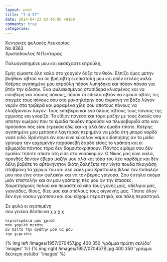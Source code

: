 ```yaml
---
layout: post
title: "7-4-57"
date: 2014-04-23 03:40:06 +0100
comments: true
categories:
---
```


Κεντρικές φυλακές Λευκοσίας<br/>
No 8363<br/>
Χριστόδουλος Ν Πενταράς

Πολυαγαπημένε μου και ακσέχαστε ατρούλη,

Εμής είμαστε όλη καλά στο χοργιόν δόξα τον θεόν. Ελπίζο όμος μετην βοήθιαν αβτού να σε βρή αβτή ει επιστολή μου και εσέν ετελός καλά. Κσέρης αγαπημένε μου ατρούλη πόσον λυπήδηκα και πόσον πόνσα για βτήν την είδισην. Ένα φυλακισμένος στασίδερα κλυσμένος και να ειποβέρη και τόσους πόνους, πόσον το είδελα αβτόν να είμουν αβτές τες στιγμές τους πόνους σου στο μακσηλάρην σου άγριπνη να βάζο λύγον νερόν στα τριβερά και μαραμένα χίλη σου αποτους πόνους να ελαβρύνουν λύγον. Τους ειπέβερα και εγό όλους αβτούς τους πόνους της εχίρισης και γνορίζο. Το είδιον πόνεσα και τόρα μαζήν με τους δικούς σου αποτην ειμέραν που το έμαδα πουδεν πορούσα να πλυροβοριδό απο καν πρόσοπον πός είσε έτρεκσα εδώ και κή αλά δεν έμαδα τίποτε. Κσέρης αγαπημένε μου μεπόσην λαγτάραν περημένο να μάδο ότη μπορό ναρδό νασε ειδό. Βρόντησε άν σου είνε εύκολον ναμε ειδοπιήσης άν το μάδο γρίγορα την ερχόμενην παρασκεβή δαρδό είσος το γράπση και ει εβιμερίδα πάντος τόρα δεν δαμουτοκρίπσουν.
Πάντος ειμάμα σου δέν έμαδεν τήποτε αποτο ότη είσε στο νοσοκομίον. Ο Νίκος μας είνε καλά, προγδές δέντον έβερα μαζήν μου αλά και τόρα του λέο ναρδόμε και δέν δέλη βοβάτε το αβτοκήνητον διότη ζαλήζετε την νίγτα πουδα πλαγιάση σταβρόνη τα χέργια του και λέη καλέ μου Χριστούλη βίλαε τον παπαλήν μου που είνε στην φυλακήν και να τον βέρης γρίγορα. Σου έστηλα ακόμα μιάν επιστολήν και αν μου γράπσης πές μου άν την έπιασες. Χαιρετησμούς πολού και περαστηκά απο τους γονής μας, αδέλφια μας, γιαγιάδες, θίους, θίες μας και απόλους τους σιγγενής μας. Τίποτε άλον δεν έγο νασου γράπσου και σου εύχομε περαστηκά, και πάλη περαστηκά.

Σε φυλό ει αγαπιμένη<br/>
σου γινέκα Δέσπεινα χ χ χ χ

    περιστεράκια μου χρισά
    που χαμιλά πετάτε
    αν δείτε την αγάπην μου να μου
    την χερετάτε

{% img left /images/1957/070457.jpg 400 350 'γράμμα πρώτη σελίδα' 'images' %}
{% img right /images/1957/070457B.jpg 400 350 'γράμμα δεύτερη σελίδα' 'images' %}
